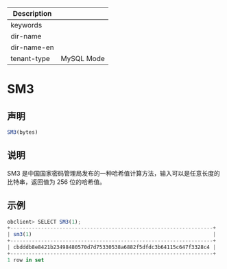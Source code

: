 | Description   |                 |
|---------------|-----------------|
| keywords      |                 |
| dir-name      |                 |
| dir-name-en   |                 |
| tenant-type   | MySQL Mode      |

# SM3

## 声明

```javascript
SM3(bytes)
```

## 说明

SM3 是中国国家密码管理局发布的一种哈希值计算方法，输入可以是任意长度的比特串，返回值为 256 位的哈希值。

## 示例

```javascript
obclient> SELECT SM3(1);
+------------------------------------------------------------------+
| sm3(1)                                                           |
+------------------------------------------------------------------+
| cbdddb8e8421b23498480570d7d75330538a6882f5dfdc3b64115c647f3328c4 |
+------------------------------------------------------------------+
1 row in set
```
